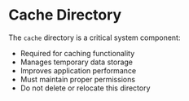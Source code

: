 # Cache Directory

The `cache` directory is a critical system component:

* Required for caching functionality
* Manages temporary data storage
* Improves application performance
* Must maintain proper permissions
* Do not delete or relocate this directory
